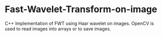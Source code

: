# Fast-Wavelet-Transform-on-image
C++ Implementation of FWT using Haar wavelet on images. 
OpenCV is used to read images into arrays or to save images.
